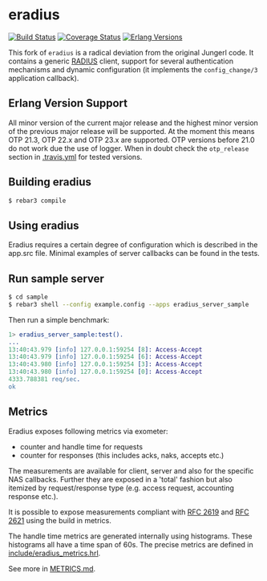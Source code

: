 # eradius

[![Build Status][travis badge]][travis]
[![Coverage Status][coveralls badge]][coveralls]
[![Erlang Versions][erlang version badge]][travis]

This fork of `eradius` is a radical deviation from the original
Jungerl code. It contains a generic [RADIUS](https://en.wikipedia.org/wiki/RADIUS) client, support for
several authentication mechanisms and dynamic configuration
(it implements the `config_change/3` application callback).

## Erlang Version Support

All minor version of the current major release and the highest minor version of the
previous major release will be supported.
At the moment this means OTP 21.3, OTP 22.x and OTP 23.x are supported. OTP versions before 21.0
do not work due the use of logger. When in doubt check the `otp_release` section in
[.travis.yml](.travis.yml) for tested versions.

## Building eradius

```sh
$ rebar3 compile
```

## Using eradius

Eradius requires a certain degree of configuration which is described in the
app.src file. Minimal examples of server callbacks can be found in the tests.

## Run sample server

```sh
$ cd sample
$ rebar3 shell --config example.config --apps eradius_server_sample
```

Then run a simple benchmark:

```erlang
1> eradius_server_sample:test().
...
13:40:43.979 [info] 127.0.0.1:59254 [8]: Access-Accept
13:40:43.979 [info] 127.0.0.1:59254 [6]: Access-Accept
13:40:43.980 [info] 127.0.0.1:59254 [3]: Access-Accept
13:40:43.980 [info] 127.0.0.1:59254 [0]: Access-Accept
4333.788381 req/sec.
ok
```

## Metrics

Eradius exposes following metrics via exometer:

  * counter and handle time for requests
  * counter for responses (this includes acks, naks, accepts etc.)

The measurements are available for client, server and also for the specific
NAS callbacks. Further they are exposed in a 'total' fashion but also itemized
by request/response type (e.g. access request, accounting response etc.).

It is possible to expose measurements compliant with [RFC 2619](https://tools.ietf.org/html/rfc2619) and [RFC 2621](https://tools.ietf.org/html/rfc2621) using
the build in metrics.

The handle time metrics are generated internally using histograms. These histograms
all have a time span of 60s. The precise metrics are defined in [include/eradius_metrics.hrl](include/eradius_metrics.hrl).

See more in [METRICS.md](METRICS.md).

<!-- Badges -->
[travis]: https://travis-ci.com/travelping/eradius
[travis badge]: https://img.shields.io/travis/com/travelping/eradius/master.svg?style=flat-square
[coveralls]: https://coveralls.io/github/travelping/eradius
[coveralls badge]: https://img.shields.io/coveralls/travelping/eradius/master.svg?style=flat-square
[erlang version badge]: https://img.shields.io/badge/erlang-R21.0%20to%2022.3-blue.svg?style=flat-square
